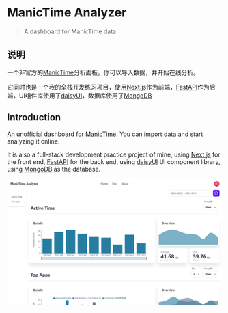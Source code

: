 # ManicTime Analyzer

> A dashboard for ManicTime data

## 说明

一个非官方的[ManicTime](https://www.manictime.com/)分析面板。你可以导入数据，并开始在线分析。

它同时也是一个我的全栈开发练习项目，使用[Next.js](https://nextjs.org)作为前端，[FastAPI](https://fastapi.tiangolo.com/)作为后端，UI组件库使用了[daisyUI](https://daisyui.com/)，数据库使用了[MongoDB](https://www.mongodb.com/)

## Introduction

An unofficial dashboard for [ManicTime](https://www.manictime.com/). You can import data and start analyzing it online.

It is also a full-stack development practice project of mine, using [Next.js](https://nextjs.org) for the front end, [FastAPI](https://fastapi.tiangolo.com/) for the back end, using [daisyUI](https://daisyui.com/) UI component library, using [MongoDB](https://www.mongodb.com/) as the database.


![Website](README/1692618461386.png)
